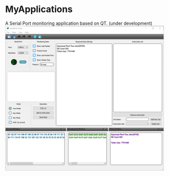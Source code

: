 # MyApplications
A Serial Port monitoring application based on QT. (under development)
![img](https://github.com/MahmoodShabanifard/MyApplications/blob/main/Screenshot%202020-11-20%20135738.png)

